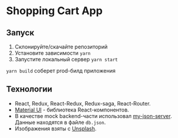 # Shopping Cart App

## Запуск

1) Склонируйте/скачайте репозиторий
2) Установите зависимости `yarn`
3) Запустите локальный сервер `yarn start`

`yarn build` соберет prod-билд приложения

## Технологии

* React, Redux, React-Redux, Redux-saga, React-Router.
* [Material UI](https://material-ui.com/ru/) - библиотека React-компонентов.
* В качестве mock backend-части использовал [my-json-server](https://my-json-server.typicode.com/).
Данные находятся в файле `db.json`.
* Изображения взяты с [Unsplash](https://unsplash.com/).
